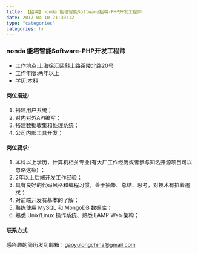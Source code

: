 ```yaml
---
title: 【招聘】nonda 能塔智能Software招聘-PHP开发工程师
date: 2017-04-10 21:30:12
type: "categories"
categories: hr
---
```


### nonda 能塔智能Software-PHP开发工程师

- 工作地点:上海徐汇区斜土路茶陵北路20号
- 工作年限:两年以上
- 学历:本科


#### 岗位描述:
1. 搭建用户系统；
2. 对内对外API编写；
3. 搭建数据收集和处理系统；
4. 公司内部工具开发；

#### 岗位要求:
1. 本科以上学历，计算机相关专业(有大厂工作经历或者参与知名开源项目可以忽略这条) ；
2. 2年以上后端开发工作经验；
3. 具有良好的代码风格和编程习惯，善于抽象、总结、思考，对技术有执着追求；
4. 对前端开发有基本的了解；
5. 熟练使用 MySQL 和 MongoDB 数据库；
6. 熟悉 Unix/Linux 操作系统、熟悉 LAMP Web 架构；

#### 联系方式
感兴趣的简历发到邮箱：gaoyulongchina@gmail.com